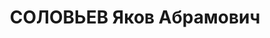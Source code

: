 ---
title: СОЛОВЬЕВ Яков Абрамович
description: "Род. в 1898 \n  Приговорен ВК ВС СССР 28.11.1937, Москва - ВМН"
---